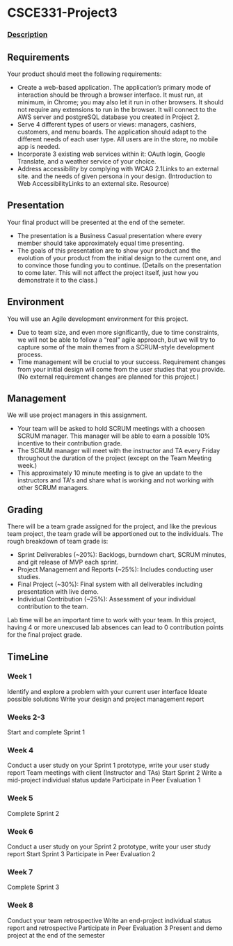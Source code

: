 # CSCE331-Project3

### [Description](https://canvas.tamu.edu/courses/251529/pages/project-3-descriptions-and-resources?module_item_id=8193047)

## Requirements

Your product should meet the following requirements:

* Create a web-based application. The application’s primary mode of interaction should be through a browser interface. It must run, at minimum, in Chrome; you may also let it run in other browsers. It should not require any extensions to run in the browser. It will connect to the AWS server and postgreSQL database you created in Project 2.
* Serve 4 different types of users or views: managers, cashiers, customers, and menu boards. The application should adapt to the different needs of each user type. All users are in the store, no mobile app is needed.
* Incorporate 3 existing web services within it: OAuth login,  Google Translate, and a weather service of your choice.
* Address accessibility by complying with WCAG 2.1Links to an external site. and the needs of given persona in your design. (Introduction to Web AccessibilityLinks to an external site. Resource)

## Presentation

Your final product will be presented at the end of the semeter.

* The presentation is a Business Casual presentation where every member should take approximately equal time presenting.
* The goals of this presentation are to show your product and the evolution of your product from the initial design to the current one, and to convince those funding you to continue. (Details on the presentation to come later. This will not affect the project itself, just how you demonstrate it to the class.)

## Environment

You will use an Agile development environment for this project.

* Due to team size, and even more significantly, due to time constraints, we will not be able to follow a “real” agile approach, but we will try to capture some of the main themes from a SCRUM-style development process.
* Time management will be crucial to your success. Requirement changes from your initial design will come from the user studies that you provide.
(No external requirement changes are planned for this project.)

## Management

We will use project managers in this assignment.

* Your team will be asked to hold SCRUM meetings with a choosen SCRUM manager. This manager will be able to earn a possible 10% incentive to their contribution grade.
* The SCRUM manager will meet with the instructor and TA every Friday throughout the duration of the project (except on the Team Meeting week.)
* This approximately 10 minute meeting is to give an update to the instructors and TA's and share what is working and not working with other SCRUM managers.

## Grading

There will be a team grade assigned for the project, and like the previous team project, the team grade will be apportioned out to the individuals. The rough breakdown of team grade is:

* Sprint Deliverables (~20%): Backlogs, burndown chart, SCRUM minutes, and git release of MVP each sprint.
* Project Management and Reports (~25%): Includes conducting user studies.
* Final Project (~30%): Final system with all deliverables including presentation with live demo.
* Individual Contribution (~25%): Assessment of your individual contribution to the team.

Lab time will be an important time to work with your team. In this project, having 4 or more unexcused lab absences can lead to 0 contribution points for the final project grade.

## TimeLine

### Week 1
Identify and explore a problem with your current user interface
Ideate possible solutions
Write your design and project management report

### Weeks 2-3
Start and complete Sprint 1

### Week 4
Conduct a user study on your Sprint 1 prototype, write your user study report
Team meetings with client (Instructor and TAs)
Start Sprint 2
Write a mid-project individual status update
Participate in Peer Evaluation 1

### Week 5 
Complete Sprint 2

### Week 6
Conduct a user study on your Sprint 2 prototype, write your user study report
Start Sprint 3
Participate in Peer Evaluation 2

### Week 7
Complete Sprint 3

### Week 8
Conduct your team retrospective
Write an end-project individual status report and retrospective
Participate in Peer Evaluation 3
Present and demo project at the end of the semester

